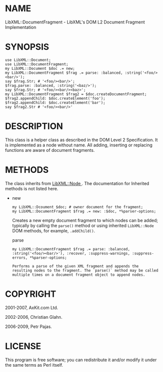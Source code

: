 NAME
====

LibXML::DocumentFragment - LibXML's DOM L2 Document Fragment Implementation

SYNOPSIS
========

    use LibXML::Document;
    use LibXML::DocumentFragment;
    my LibXML::Document $doc .= new;
    my LibXML::DocumentFragment $frag .= parse: :balanced, :string('<foo/><bar/>');
    say $frag.Str; # '<foo/><bar/>';
    $frag.parse: :balanced, :string('<baz/>');
    say $frag.Str; # '<foo/><bar/><baz>';
    my LibXML::DocumentFragment $frag2 = $doc.createDocumentFragment;
    $frag2.appendChild: $doc.createElement('foo');
    $frag2.appendChild: $doc.createElement('bar');
    say $frag2.Str # '<foo/><bar/>'

DESCRIPTION
===========

This class is a helper class as described in the DOM Level 2 Specification. It is implemented as a node without name. All adding, inserting or replacing functions are aware of document fragments.

METHODS
=======

The class inherits from [LibXML::Node ](LibXML::Node ). The documentation for Inherited methods is not listed here.

  * new

        my LibXML::Dcoument $doc; # owner document for the fragment;
        my LibXML::DocumentFragment $frag .= new: :$doc, *%parser-options;

    Creates a new empty document fragment to which nodes can be added; typically by calling the `parse()` method or using inherited `LibXML::Node` DOM methods, for example, `.addChild()`.

    parse

        my LibXML::DocumentFragment $frag .= parse: :balanced, :string('<foo/><bar/>'), :recover, :suppress-warnings, :suppress-errors, *%parser-options;
                                                                                       Performs a parse of the given XML fragment and appends the resulting nodes to the fragment. The `parse()` method may be called multiple times on a document fragment object to append nodes.

COPYRIGHT
=========

2001-2007, AxKit.com Ltd.

2002-2006, Christian Glahn.

2006-2009, Petr Pajas.

LICENSE
=======

This program is free software; you can redistribute it and/or modify it under the same terms as Perl itself.

